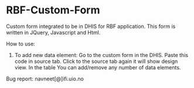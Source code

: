 # RBF-Custom-Form
Custom form integrated to be in DHIS for RBF application. 
This form is written in JQuery, Javascript and Html. 

How to use:
1. To add new data element: Go to the custom form in the DHIS. Paste this code in source tab. Click to the source tab again it will show design view. In the table You can add/remove any number of data elements.


Bug report: navneet[@]ifi.uio.no
